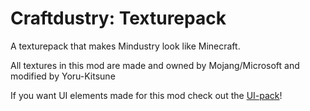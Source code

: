# Craftdustry: Texturepack

A texturepack that makes Mindustry look like Minecraft.

All textures in this mod are made and owned by Mojang/Microsoft and modified by Yoru-Kitsune

If you want UI elements made for this mod check out the [UI-pack](https://github.com/Yoru-Kitsune/Craftdustry-ui/)!
